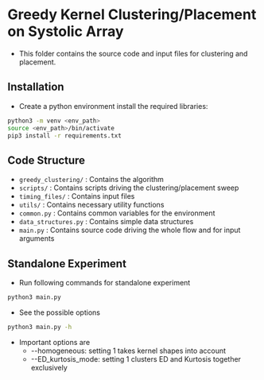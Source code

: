 # Greedy Kernel Clustering/Placement on Systolic Array

- This folder contains the source code and input files for clustering and placement. 

## Installation

- Create a python environment install the required libraries:
```bash
python3 -m venv <env_path>
source <env_path>/bin/activate
pip3 install -r requirements.txt
```

## Code Structure

- ```greedy_clustering/``` : Contains the algorithm 
- ```scripts/```           : Contains scripts driving the clustering/placement sweep
- ```timing_files/```      : Contains input files
- ```utils/```             : Contains necessary utility functions
- ```common.py```          : Contains common variables for the environment
- ```data_structures.py``` : Contains simple data structures
- ```main.py```            : Contains source code driving the whole flow and for input arguments 

## Standalone Experiment

- Run following commands for standalone experiment 
```bash
python3 main.py
```

- See the possible options
```bash
python3 main.py -h
```

- Important options are
    - --homogeneous:      setting 1 takes kernel shapes into account
    - --ED_kurtosis_mode: setting 1 clusters ED and Kurtosis together exclusively